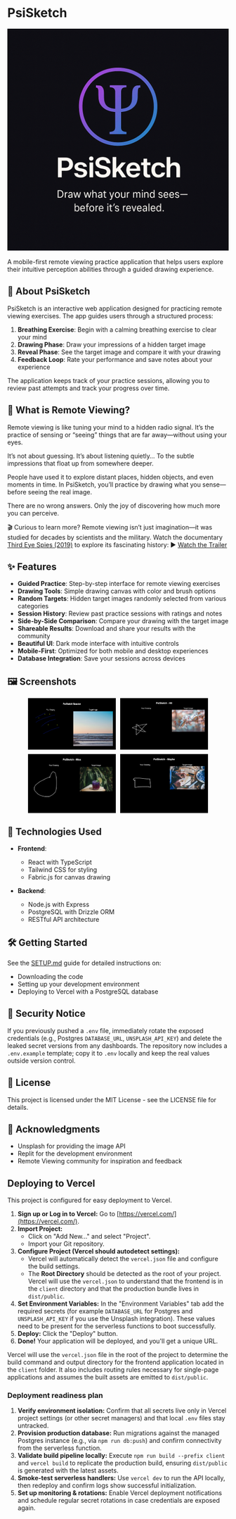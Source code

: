 # PsiSketch

![PsiSketch Logo](attached_assets/psisketch.png)

A mobile-first remote viewing practice application that helps users explore their intuitive perception abilities through a guided drawing experience.

## 🔮 About PsiSketch

PsiSketch is an interactive web application designed for practicing remote viewing exercises. The app guides users through a structured process:

1. **Breathing Exercise**: Begin with a calming breathing exercise to clear your mind
2. **Drawing Phase**: Draw your impressions of a hidden target image
3. **Reveal Phase**: See the target image and compare it with your drawing
4. **Feedback Loop**: Rate your performance and save notes about your experience

The application keeps track of your practice sessions, allowing you to review past attempts and track your progress over time.

## 🌠 What is Remote Viewing?

Remote viewing is like tuning your mind to a hidden radio signal.
It’s the practice of sensing or “seeing” things that are far away—without using your eyes.

It’s not about guessing.
It’s about listening quietly…
To the subtle impressions that float up from somewhere deeper.

People have used it to explore distant places, hidden objects, and even moments in time.
In PsiSketch, you’ll practice by drawing what you sense—before seeing the real image.

There are no wrong answers.
Only the joy of discovering how much more you can perceive.

🎬 Curious to learn more?
Remote viewing isn’t just imagination—it was studied for decades by scientists and the military.
Watch the documentary [Third Eye Spies (2019)](https://www.imdb.com/title/tt5112424/) to explore its fascinating history:
▶️ [Watch the Trailer](https://youtu.be/iBokQomPr_g?si=1ViGrbPa6cNqUBf-)

## ✨ Features

- **Guided Practice**: Step-by-step interface for remote viewing exercises
- **Drawing Tools**: Simple drawing canvas with color and brush options
- **Random Targets**: Hidden target images randomly selected from various categories
- **Session History**: Review past practice sessions with ratings and notes
- **Side-by-Side Comparison**: Compare your drawing with the target image
- **Shareable Results**: Download and share your results with the community
- **Beautiful UI**: Dark mode interface with intuitive controls
- **Mobile-First**: Optimized for both mobile and desktop experiences
- **Database Integration**: Save your sessions across devices

## 🖼️ Screenshots

<div style="display: flex; flex-wrap: wrap; gap: 10px; justify-content: center;">
  <img src="attached_assets/psisketch_screenshots/psisketch-session_ocean.png" width="200" />
  <img src="attached_assets/psisketch_screenshots/psisketch-session_leaves.png" width="200" />
  <img src="attached_assets/psisketch_screenshots/psisketch-session_drink.png" width="200" />
  <img src="attached_assets/psisketch_screenshots/psisketch-session_desk.png" width="200" />
</div>


## 🚀 Technologies Used

- **Frontend**:
  - React with TypeScript
  - Tailwind CSS for styling
  - Fabric.js for canvas drawing

- **Backend**:
  - Node.js with Express
  - PostgreSQL with Drizzle ORM
  - RESTful API architecture

## 🛠️ Getting Started

See the [SETUP.md](SETUP.md) guide for detailed instructions on:
- Downloading the code
- Setting up your development environment
- Deploying to Vercel with a PostgreSQL database

## 🔐 Security Notice

If you previously pushed a `.env` file, immediately rotate the exposed credentials (e.g., Postgres `DATABASE_URL`, `UNSPLASH_API_KEY`) and delete the leaked secret versions from any dashboards. The repository now includes a `.env.example` template; copy it to `.env` locally and keep the real values outside version control.

## 📝 License

This project is licensed under the MIT License - see the LICENSE file for details.

## 🙏 Acknowledgments

- Unsplash for providing the image API
- Replit for the development environment
- Remote Viewing community for inspiration and feedback

## Deploying to Vercel

This project is configured for easy deployment to Vercel.

1.  **Sign up or Log in to Vercel:** Go to [https://vercel.com/](https://vercel.com/).
2.  **Import Project:**
    *   Click on "Add New..." and select "Project".
    *   Import your Git repository.
3.  **Configure Project (Vercel should autodetect settings):**
    *   Vercel will automatically detect the `vercel.json` file and configure the build settings.
    *   The **Root Directory** should be detected as the root of your project. Vercel will use the `vercel.json` to understand that the frontend is in the `client` directory and that the production bundle lives in `dist/public`.
4.  **Set Environment Variables:** In the "Environment Variables" tab add the required secrets (for example `DATABASE_URL` for Postgres and `UNSPLASH_API_KEY` if you use the Unsplash integration). These values need to be present for the serverless functions to boot successfully.
5.  **Deploy:** Click the "Deploy" button.
6.  **Done!** Your application will be deployed, and you'll get a unique URL.

Vercel will use the `vercel.json` file in the root of the project to determine the build command and output directory for the frontend application located in the `client` folder. It also includes routing rules necessary for single-page applications and assumes the built assets are emitted to `dist/public`.

### Deployment readiness plan

1. **Verify environment isolation:** Confirm that all secrets live only in Vercel project settings (or other secret managers) and that local `.env` files stay untracked.
2. **Provision production database:** Run migrations against the managed Postgres instance (e.g., via `npm run db:push`) and confirm connectivity from the serverless function.
3. **Validate build pipeline locally:** Execute `npm run build --prefix client` and `vercel build` to replicate the production build, ensuring `dist/public` is generated with the latest assets.
4. **Smoke-test serverless handlers:** Use `vercel dev` to run the API locally, then redeploy and confirm logs show successful initialization.
5. **Set up monitoring & rotations:** Enable Vercel deployment notifications and schedule regular secret rotations in case credentials are exposed again.
